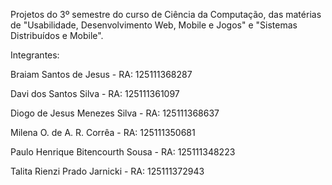 
Projetos do 3º semestre do curso de Ciência da Computação, das matérias de "Usabilidade, Desenvolvimento Web, Mobile e Jogos" e "Sistemas Distribuídos e Mobile".

Integrantes: 

Braiam Santos de Jesus - RA: 125111368287

Davi dos Santos Silva - RA: 125111361097

Diogo de Jesus Menezes Silva - RA: 125111368637

Milena O. de A. R. Corrêa - RA: 125111350681

Paulo Henrique Bitencourth Sousa - RA: 125111348223

Talita Rienzi Prado Jarnicki - RA: 125111372943

